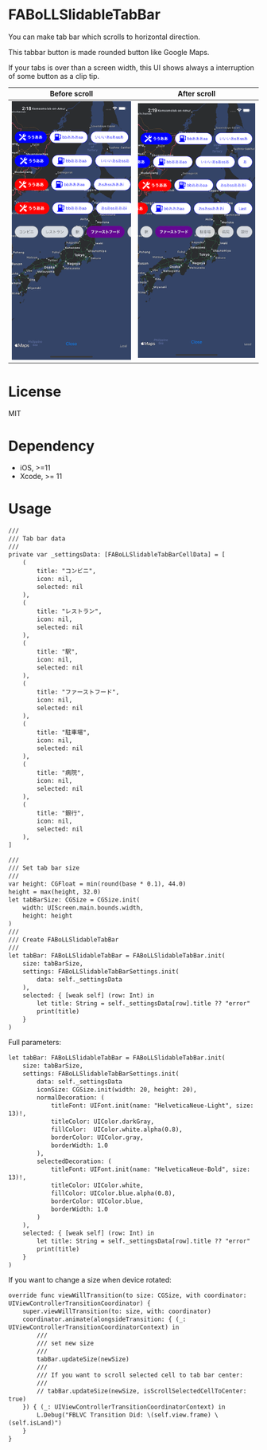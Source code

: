 # FABoLLSlidableTabBar

You can make tab bar which scrolls to horizontal direction.

This tabbar button is made rounded button like Google Maps.

If your tabs is over than a screen width, this UI shows always a interruption of some button as a clip tip.


| Before scroll | After scroll |
|:---:|:---:|
| ![Before scroll](https://github.com/MTattin/FABoLLSlidableTabBar/blob/master/Images/first.png) | ![After scroll](https://github.com/MTattin/FABoLLSlidableTabBar/blob/master/Images/end.png) |


# License
MIT


# Dependency

- iOS, >=11
- Xcode, >= 11


# Usage

```
///
/// Tab bar data
///
private var _settingsData: [FABoLLSlidableTabBarCellData] = [
    (
        title: "コンビニ",
        icon: nil,
        selected: nil
    ),
    (
        title: "レストラン",
        icon: nil,
        selected: nil
    ),
    (
        title: "駅",
        icon: nil,
        selected: nil
    ),
    (
        title: "ファーストフード",
        icon: nil,
        selected: nil
    ),
    (
        title: "駐車場",
        icon: nil,
        selected: nil
    ),
    (
        title: "病院",
        icon: nil,
        selected: nil
    ),
    (
        title: "銀行",
        icon: nil,
        selected: nil
    ),
]
```

```
///
/// Set tab bar size
///
var height: CGFloat = min(round(base * 0.1), 44.0)
height = max(height, 32.0)
let tabBarSize: CGSize = CGSize.init(
    width: UIScreen.main.bounds.width,
    height: height
)
///
/// Create FABoLLSlidableTabBar
///
let tabBar: FABoLLSlidableTabBar = FABoLLSlidableTabBar.init(
    size: tabBarSize,
    settings: FABoLLSlidableTabBarSettings.init(
        data: self._settingsData
    ),
    selected: { [weak self] (row: Int) in
        let title: String = self._settingsData[row].title ?? "error"
        print(title)
    }
)
```

Full parameters:

```
let tabBar: FABoLLSlidableTabBar = FABoLLSlidableTabBar.init(
    size: tabBarSize,
    settings: FABoLLSlidableTabBarSettings.init(
        data: self._settingsData
        iconSize: CGSize.init(width: 20, height: 20),
        normalDecoration: (
            titleFont: UIFont.init(name: "HelveticaNeue-Light", size: 13)!,
            titleColor: UIColor.darkGray,
            fillColor:  UIColor.white.alpha(0.8),
            borderColor: UIColor.gray,
            borderWidth: 1.0
        ),
        selectedDecoration: (
            titleFont: UIFont.init(name: "HelveticaNeue-Bold", size: 13)!,
            titleColor: UIColor.white,
            fillColor: UIColor.blue.alpha(0.8),
            borderColor: UIColor.blue,
            borderWidth: 1.0
        )
    ),
    selected: { [weak self] (row: Int) in
        let title: String = self._settingsData[row].title ?? "error"
        print(title)
    }
)
```

If you want to change a size when device rotated:

```
override func viewWillTransition(to size: CGSize, with coordinator: UIViewControllerTransitionCoordinator) {
    super.viewWillTransition(to: size, with: coordinator)
    coordinator.animate(alongsideTransition: { (_: UIViewControllerTransitionCoordinatorContext) in
        ///
        /// set new size
        ///
        tabBar.updateSize(newSize)
        ///
        /// If you want to scroll selected cell to tab bar center:
        ///
        // tabBar.updateSize(newSize, isScrollSelectedCellToCenter: true)
    }) { (_: UIViewControllerTransitionCoordinatorContext) in
        L.Debug("FBLVC Transition Did: \(self.view.frame) \(self.isLand)")
    }
}
```
